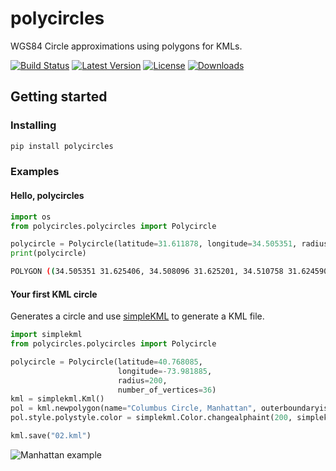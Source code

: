 # polycircles

WGS84 Circle approximations using polygons for KMLs.

[![Build Status](https://github.com/adamatan/polycircles/actions/workflows/test.yaml/badge.svg)](https://github.com/adamatan/polycircles/actions)
[![Latest Version](https://pypip.in/version/polycircles/badge.png)](https://pypi.python.org/pypi/polycircles/)
[![License](https://pypip.in/license/polycircles/badge.png)](https://pypi.python.org/pypi/polycircles/)
[![Downloads](https://pypip.in/download/polycircles/badge.png)](https://pypi.python.org/pypi/polycircles/)

## Getting started
### Installing

```bash
pip install polycircles
```
### Examples

#### Hello, polycircles

```python
import os
from polycircles.polycircles import Polycircle

polycircle = Polycircle(latitude=31.611878, longitude=34.505351, radius=1500)
print(polycircle)
```

```bash
POLYGON ((34.505351 31.625406, 34.508096 31.625201, 34.510758 31.624590...
```

#### Your first KML circle

Generates a circle and use [simpleKML](https://pypi.org/project/simplekml/) to generate a KML file.

```python
import simplekml
from polycircles.polycircles import Polycircle

polycircle = Polycircle(latitude=40.768085,
                        longitude=-73.981885,
                        radius=200,
                        number_of_vertices=36)
kml = simplekml.Kml()
pol = kml.newpolygon(name="Columbus Circle, Manhattan", outerboundaryis=polycircle.to_kml())
pol.style.polystyle.color = simplekml.Color.changealphaint(200, simplekml.Color.green)

kml.save("02.kml")
```

![Manhattan example](https://raw.githubusercontent.com/adamatan/polycircles/master/docs/_static/kml_manhattan.png)
